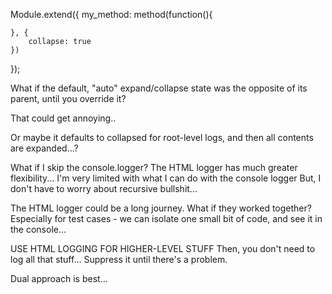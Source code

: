 Module.extend({
	my_method: method(function(){

	}, {
		collapse: true
	})
});

What if the default, "auto" expand/collapse state was the opposite of its parent, until you override it?

That could get annoying..

Or maybe it defaults to collapsed for root-level logs, and then all contents are expanded...?


What if I skip the console.logger?
The HTML logger has much greater flexibility...
I'm very limited with what I can do with the console logger
But, I don't have to worry about recursive bullshit...

The HTML logger could be a long journey.
What if they worked together?  Especially for test cases - we can isolate one small bit of code, and see it in the console...

USE HTML LOGGING FOR HIGHER-LEVEL STUFF
Then, you don't need to log all that stuff... Suppress it until there's a problem.

Dual approach is best...